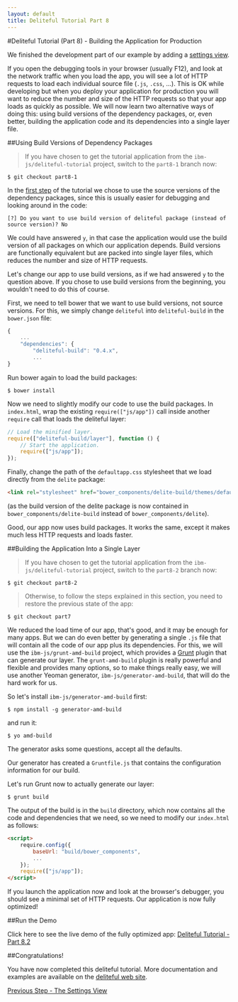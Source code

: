 ```yaml
---
layout: default
title: Deliteful Tutorial Part 8
---
```

#Deliteful Tutorial (Part 8) - Building the Application for Production

We finished the development part of our example by adding a [settings view](Part7SettingsView.md).

If you open the debugging tools in your browser (usually F12), and look at the network traffic when you load the app,
you will see a lot of HTTP requests to load each individual source file (`.js`, `.css`,  ...).
This is OK while developing but when you deploy your application for production you will want to reduce the number
and size of the HTTP requests so that your app loads as quickly as possible. We will now learn two alternative ways
of doing this: using build versions of the dependency packages, or, even better, building the application code and
its dependencies into a single layer file.

##Using Build Versions of Dependency Packages

> If you have chosen to get the tutorial application from the `ibm-js/deliteful-tutorial` project,
switch to the `part8-1` branch now:

```
$ git checkout part8-1
```

In the [first step](Part1GettingStarted.md) of the tutorial we chose to use the source versions of the dependency
packages, since this is usually easier for debugging and looking around in the code:

```
[?] Do you want to use build version of deliteful package (instead of source version)? No
```

We could have answered `y`, in that case the application would use the build version of all packages on which our
application depends. Build versions are functionally equivalent but are packed into single layer files,
which reduces the number and size of HTTP requests.

Let's change our app to use build versions, as if we had answered `y` to the question above. If you chose to use build
versions from the beginning, you wouldn't need to do this of course.

First, we need to tell bower that we want to use build versions, not source versions. For this,
we simply change `deliteful` into `deliteful-build` in the `bower.json` file:

```js
{
	...
	"dependencies": {
		"deliteful-build": "0.4.x",
		...
}
```

Run bower again to load the build packages:

```
$ bower install
```

Now we need to slightly modify our code to use the build packages. In `index.html`,
wrap the existing `require(["js/app"])` call inside another `require` call that loads the deliteful layer:

```js
// Load the minified layer.
require(["deliteful-build/layer"], function () {
	// Start the application.
	require(["js/app"]);
});
```

Finally, change the path of the `defaultapp.css` stylesheet that we load directly from the `delite` package:

```html
<link rel="stylesheet" href="bower_components/delite-build/themes/defaultapp.css">
```

(as the build version of the delite package is now contained in `bower_components/delite-build` instead of
`bower_components/delite`).

Good, our app now uses build packages. It works the same, except it makes much less HTTP requests and loads faster.

##Building the Application Into a Single Layer

> If you have chosen to get the tutorial application from the `ibm-js/deliteful-tutorial` project,
switch to the `part8-2` branch now:

```
$ git checkout part8-2
```

> Otherwise, to follow the steps explained in this section, you need to restore the previous state of the app:

```
$ git checkout part7
```

We reduced the load time of our app, that's good, and it may be enough for many apps. But we can do even better by
generating a single `.js` file that will contain all the code of our app plus its dependencies. For this,
we will use the `ibm-js/grunt-amd-build` project, which provides a [Grunt](gruntjs.com) plugin that can generate our
layer. The `grunt-amd-build` plugin is really powerful and flexible and provides many options,
so to make things really easy, we will use another Yeoman generator, `ibm-js/generator-amd-build`,
that will do the hard work for us.

So let's install `ibm-js/generator-amd-build` first:

```
$ npm install -g generator-amd-build
```

and run it:

```
$ yo amd-build
```

The generator asks some questions, accept all the defaults.

Our generator has created a `Gruntfile.js` that contains the configuration information for our build.

Let's run Grunt now to actually generate our layer:

```
$ grunt build
```

The output of the build is in the `build` directory, which now contains all the code and dependencies that we need,
so we need to modify our `index.html` as follows:

```html
<script>
	require.config({
		baseUrl: "build/bower_components",
		...
	});
	require(["js/app"]);
</script>
```

If you launch the application now and look at the browser's debugger, you should see a minimal set of HTTP requests.
Our application is now fully optimized!

##Run the Demo

Click here to see the live demo of the fully optimized app:
[Deliteful Tutorial - Part 8.2](http://ibm-js.github.io/deliteful-tutorial/runnable/part8/index.html)

##Congratulations!

You have now completed this deliteful tutorial. More documentation and examples are available on the
[deliteful web site](http://ibm-js.github.io/deliteful/index.html).

[Previous Step - The Settings View](Part7SettingsView.md)
